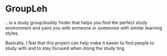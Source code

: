 # GroupLeh
...is a study group/buddy finder that helps you find the perfect study environment and pairs you with someone or someones with similar learning styles.

Basically, I feel that this project can help make it easier to find people to study with and to stay focused when doing the study ting




